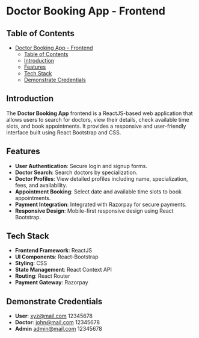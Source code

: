 # Doctor Booking App - Frontend

## Table of Contents
- [Doctor Booking App - Frontend](#doctor-booking-app---frontend)
  - [Table of Contents](#table-of-contents)
  - [Introduction](#introduction)
  - [Features](#features)
  - [Tech Stack](#tech-stack)
  - [Demonstrate Credentials](#demonstrate-credentials)
  

## Introduction
The **Doctor Booking App** frontend is a ReactJS-based web application that allows users to search for doctors, view their details, check available time slots, and book appointments. It provides a responsive and user-friendly interface built using React Bootstrap and CSS.

## Features
- **User Authentication**: Secure login and signup forms.
- **Doctor Search**: Search doctors by specialization.
- **Doctor Profiles**: View detailed profiles including name, specialization, fees, and availability.
- **Appointment Booking**: Select date and available time slots to book appointments.
- **Payment Integration**: Integrated with Razorpay for secure payments.
- **Responsive Design**: Mobile-first responsive design using React Bootstrap.

## Tech Stack
- **Frontend Framework**: ReactJS
- **UI Components**: React-Bootstrap
- **Styling**: CSS
- **State Management**: React Context API
- **Routing**: React Router
- **Payment Gateway**: Razorpay

## Demonstrate Credentials

- **User**: xyz@mail.com 12345678
- **Doctor**: john@mail.com 12345678
- **Admin** admin@mail.com 12345678

